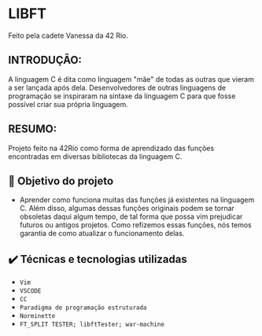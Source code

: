 # LIBFT
Feito pela cadete Vanessa da 42 Rio.
## INTRODUÇÃO:
A linguagem C é dita como linguagem "mãe" de todas as outras que vieram a ser lançada após dela. Desenvolvedores de outras linguagens de programação se inspiraram na sintaxe da linguagem C para que fosse possível criar sua própria linguagem.

## RESUMO: 
Projeto feito na 42Rio como forma de aprendizado das funções encontradas em diversas bibliotecas da linguagem C.

## :hammer: Objetivo do projeto

- Aprender como funciona muitas das funções já existentes na linguagem C. 
Além disso, algumas dessas funções originais podem se tornar obsoletas daqui algum tempo, de tal forma que possa vim prejudicar futuros ou antigos projetos.
Como refizemos essas funções, nós temos garantia de como atualizar o funcionamento delas.

## ✔️ Técnicas e tecnologias utilizadas

- ``Vim``
- ``VSCODE``
- ``CC``
- ``Paradigma de programação estruturada``
- ``Norminette``
- ``FT_SPLIT TESTER; libftTester; war-machine``
